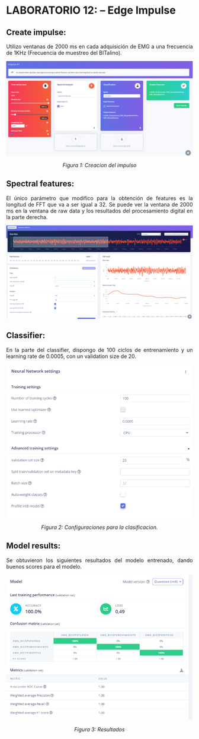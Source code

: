 # **LABORATORIO 12: – Edge Impulse**
## **Create impulse:**
<p align="justify">Utilizo ventanas de 2000 ms en cada adquisición de EMG a una frecuencia de 1KHz (Frecuencia de muestreo del BITalino).</p>
<p align="center"><img src="Anexos/Creation1.PNG"></p>
<p align="center"><i>Figura 1: Creacion del impulso</i></p>

## **Spectral features:**
<p align="justify">El único parámetro que modifico para la obtención de features es la longitud de FFT que va a ser igual a 32. Se puede ver la ventana de 2000 ms en la ventana de raw data y los resultados del procesamiento digital en la parte derecha. </p>
<p align="center"><img src="Anexos/Features2.PNG"></p>

## **Classifier:**
<p align="justify">En la parte del classifier, dispongo de 100 ciclos de entrenamiento y un learning rate de 0.0005, con un validation size de 20.</p>
<p align="center"><img src="Anexos/CLassifier.PNG"></p>
<p align="center"><i>Figura 2: Configuraciones para la clasificacion.</i></p>

## **Model results:**
<p align="justify">Se obtuvieron los siguientes resultados del modelo entrenado, dando buenos scores para el modelo.</p>
<p align="center"><img src="Anexos/Score4.PNG"></p>
<p align="center"><i>Figura 3: Resultados</i></p>
